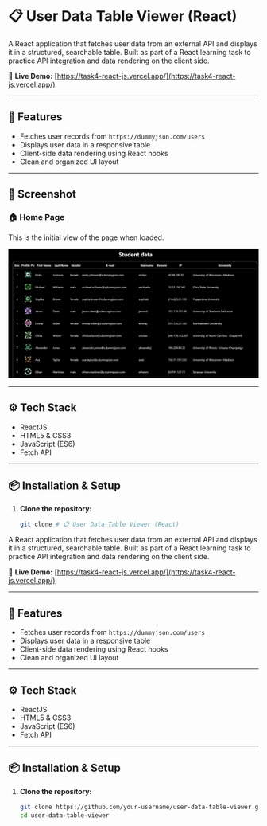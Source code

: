 # 📋 User Data Table Viewer (React)

A React application that fetches user data from an external API and displays it in a structured, searchable table. Built as part of a React learning task to practice API integration and data rendering on the client side.

🔗 **Live Demo:** [https://task4-react-js.vercel.app/](https://task4-react-js.vercel.app/)

---

## 🚀 Features

- Fetches user records from `https://dummyjson.com/users`  
- Displays user data in a responsive table  
- Client-side data rendering using React hooks  
- Clean and organized UI layout  

---

## 📸 Screenshot

### 🏠 Home Page

This is the initial view of the page when loaded.

![Home Page](./studentdata.jpg)

---

## ⚙️ Tech Stack

- ReactJS  
- HTML5 & CSS3  
- JavaScript (ES6)  
- Fetch API

---

## 📦 Installation & Setup

1. **Clone the repository:**
   ```bash
   git clone # 📋 User Data Table Viewer (React)

A React application that fetches user data from an external API and displays it in a structured, searchable table. Built as part of a React learning task to practice API integration and data rendering on the client side.

🔗 **Live Demo:** [https://task4-react-js.vercel.app/](https://task4-react-js.vercel.app/)

---

## 🚀 Features

- Fetches user records from `https://dummyjson.com/users`  
- Displays user data in a responsive table  
- Client-side data rendering using React hooks  
- Clean and organized UI layout  

---

## ⚙️ Tech Stack

- ReactJS  
- HTML5 & CSS3  
- JavaScript (ES6)  
- Fetch API

---

## 📦 Installation & Setup

1. **Clone the repository:**
   ```bash
   git clone https://github.com/your-username/user-data-table-viewer.git
   cd user-data-table-viewer
